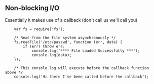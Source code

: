 ##  Non-blocking I/O

Essentially it makes use of a callback (don't call us we'll call you)

        var fs = require('fs');

        /* Read from the file system asynchronously */
        fs.readFile('/etc/passwd', function (err, data) {
            if (err) throw err;
                console.log('**** File Loaded Successfully ***');
                console.log(data);
        });

        /* This console.log will execute before the callback function above */
        console.log('Hi there I've been called before the callback');
